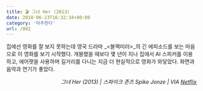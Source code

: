 ```yaml
---
title: 🎬 그녀 Her (2013)
date: 2018-06-23T16:32:34+00:00
category: '마주한다'
url: /802
---
```


집에선 영화를 잘 보지 못하는데 영국 드라마 _<블랙미러>_의 긴 에피소드를 보는 마음으로 이 영화를 보기 시작했다. 개봉했을 때보다 몇 년이 지나 집에서 AI 스피커를 이용하고, 에어팟을 사용하며 길거리를 다니는 지금 더 현실적으로 영화가 와닿았다. 화면과 음악과 연기가 좋았다.

<p style="text-align:right">
  <em>그녀 Her (2013) | 스파이크 존즈 Spike Jonze</em><em>&nbsp;| VIA <a href="http://netflix.com" target="_blank" rel="noreferrer noopener">Netflix</a><br /></em>
</p>